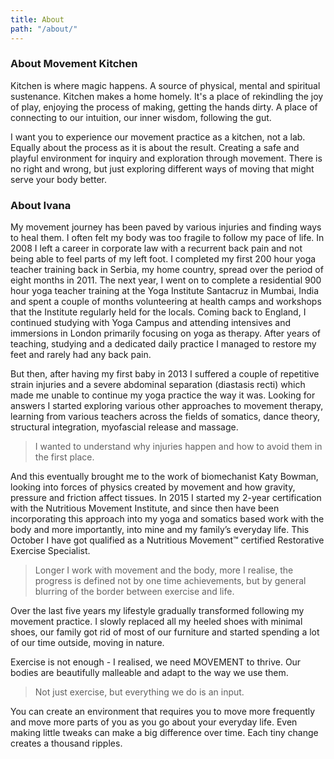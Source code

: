 ```yaml
---
title: About
path: "/about/"
---
```


### About Movement Kitchen 

Kitchen is where magic happens. A source of physical, mental and spiritual sustenance. Kitchen makes a home homely. It's a place of rekindling the joy of play, enjoying the process of making, getting the hands dirty. A place of connecting to our intuition, our inner wisdom, following the gut. 

I want you to experience our movement practice as a kitchen, not a lab. Equally about the process as it is about the result. Creating a safe and playful environment for inquiry and exploration through movement. There is no right and wrong, but just exploring different ways of moving that might serve your body better. 

### About Ivana 

My movement journey has been paved by various injuries and finding ways to heal them. I often felt my body was too fragile to follow my pace of life. In 2008 I left a career in corporate law with a recurrent back pain and not being able to feel parts of my left foot. I completed my first 200 hour yoga teacher training back in Serbia, my home country, spread over the period of eight months in 2011. The next year, I went on to complete a residential 900 hour yoga teacher training at the Yoga Institute Santacruz in Mumbai, India and spent a couple of months volunteering at health camps and workshops that the Institute regularly held for the locals. Coming back to England, I continued studying with Yoga Campus and attending intensives and immersions in London primarily focusing on yoga as therapy. After years of teaching, studying and a dedicated daily practice I managed to restore my feet and rarely had any back pain. 

But then, after having my first baby in 2013 I suffered a couple of repetitive strain injuries and a severe abdominal separation (diastasis recti) which made me unable to continue my yoga practice the way it was. Looking for answers I started exploring various other approaches to movement therapy, learning from various teachers across the fields of somatics, dance theory, structural integration, myofascial release and massage. 

> I wanted to understand why injuries happen and how to avoid them in the first place. 

And this eventually brought me to the work of biomechanist Katy Bowman, looking into forces of physics created by movement and how gravity, pressure and friction affect tissues. In 2015 I started my 2-year certification with the Nutritious Movement Institute, and since then have been incorporating this approach into my yoga and somatics based work with the body and more importantly, into mine and my family’s everyday life. This October I have got qualified as a Nutritious Movement™ certified Restorative Exercise Specialist.

> Longer I work with movement and the body, more I realise, the progress is defined not by one time achievements, but by general blurring of the border between exercise and life. 

Over the last five years my lifestyle gradually transformed following my movement practice. I slowly replaced all my heeled shoes with minimal shoes, our family got rid of most of our furniture and started spending a lot of our time outside, moving in nature.

Exercise is not enough - I realised, we need MOVEMENT to thrive. Our bodies are beautifully malleable and adapt to the way we use them. 

> Not just exercise, but everything we do is an input.

You can create an environment that requires you to move more frequently and move more parts of you as you go about your everyday life. Even making little tweaks can make a big difference over time. Each tiny change creates a thousand ripples. 